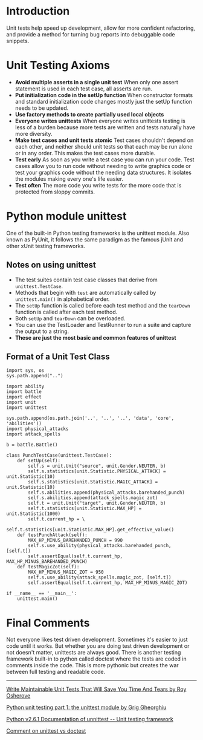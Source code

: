 # Introduction #

Unit tests help speed up development, allow for more confident refactoring, and provide a method for turning bug reports into debuggable code snippets.

# Unit Testing Axioms #

  * **Avoid multiple asserts in a single unit test** When only one assert statement is used in each test case, all asserts are run.
  * **Put initialization code in the setUp function** When constructor formats and standard initialization code changes mostly just the setUp function needs to be updated.
  * **Use factory methods to create partially used local objects**
  * **Everyone writes unittests** When everyone writes unittests testing is less of a burden because more tests are written and tests naturally have more diversity.
  * **Make test cases and unit tests atomic** Test cases shouldn't depend on each other, and neither should unit tests so that each may be run alone or in any order.  This makes the test cases more durable.
  * **Test early** As soon as you write a test case you can run your code. Test cases allow you to run code without needing to write graphics code or test your graphics code without the needing data structures.  It isolates the modules making every one's life easier.
  * **Test often** The more code you write tests for the more code that is protected from sloppy commits.

# Python module unittest #

One of the built-in Python testing frameworks is the unittest module.  Also known as PyUnit, it follows the same paradigm as the famous jUnit and other xUnit testing frameworks.

## Notes on using unittest ##

  * The test suites contain test case classes that derive from `unittest.TestCase`.
  * Methods that begin with `test` are automatically called by `unittest.main()` in alphabetical order.
  * The `setUp` function is called before each test method and the `tearDown` function is called after each test method.
  * Both `setUp` and `tearDown` can be overloaded.
  * You can use the TestLoader and TestRunner to run a suite and capture the output to a string.
  * **These are just the most basic and common features of unittest**

## Format of a Unit Test Class ##

```
import sys, os
sys.path.append("..")

import ability
import battle
import effect
import unit
import unittest

sys.path.append(os.path.join('..', '..', '..', 'data', 'core', 'abilities'))
import physical_attacks
import attack_spells

b = battle.Battle()

class PunchTestCase(unittest.TestCase):
    def setUp(self):
        self.s = unit.Unit("source", unit.Gender.NEUTER, b)
        self.s.statistics[unit.Statistic.PHYSICAL_ATTACK] = unit.Statistic(10)
        self.s.statistics[unit.Statistic.MAGIC_ATTACK] = unit.Statistic(10)
        self.s.abilities.append(physical_attacks.barehanded_punch)
        self.s.abilities.append(attack_spells.magic_zot)
        self.t = unit.Unit("target", unit.Gender.NEUTER, b)
        self.t.statistics[unit.Statistic.MAX_HP] = unit.Statistic(1000)
        self.t.current_hp = \
            self.t.statistics[unit.Statistic.MAX_HP].get_effective_value()
    def testPunchAttack(self):
        MAX_HP_MINUS_BAREHANDED_PUNCH = 990
        self.s.use_ability(physical_attacks.barehanded_punch, [self.t])
        self.assertEqual(self.t.current_hp, MAX_HP_MINUS_BAREHANDED_PUNCH)
    def testMagicZot(self):
        MAX_HP_MINUS_MAGIC_ZOT = 950
        self.s.use_ability(attack_spells.magic_zot, [self.t])
        self.assertEqual(self.t.current_hp, MAX_HP_MINUS_MAGIC_ZOT)
        
if __name__ == '__main__':
    unittest.main()
```

# Final Comments #

Not everyone likes test driven development.  Sometimes it's easier to just code until it works.  But whether you are doing test driven development or not doesn't matter, unittests are always good.  There is another testing framework built-in to python called doctest where the tests are coded in comments inside the code.  This is more pythonic but creates the war between full testing and readable code.


---

[Write Maintainable Unit Tests That Will Save You Time And Tears by Roy Osherove](http://msdn.microsoft.com/en-us/magazine/cc163665.aspx)

[Python unit testing part 1: the unittest module by Grig Gheorghiu](http://agiletesting.blogspot.com/2005/01/python-unit-testing-part-1-unittest.html)

[Python v2.6.1 Documentation of unnittest -- Unit testing framework](http://docs.python.org/library/unittest.html)

[Comment on unittest vs doctest](http://stackoverflow.com/questions/361675/python-doctest-vs-unittest)